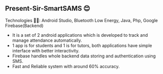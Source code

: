 ## Present-Sir-SmartSAMS 😊 

Technologies ✍🏻:
Android Studio, Bluetooth Low Energy, Java, Php, Google Firebase(Backend)

- It is a set of 2 android applications which is developed to track and manage attendance automatically. 
- 1 app is for students and 1 is for tutors, both applications have simple interface with better interactivity.
- Firebase handles whole backend data storing and authentication using SMS.
- Fast and Reliable system with around 60% accuracy.

